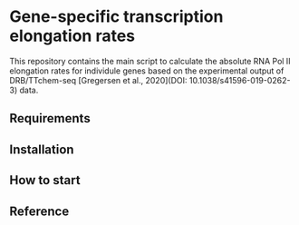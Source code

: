 # Gene-specific transcription elongation rates

This repository contains the main script to calculate the absolute RNA Pol II elongation rates for individule genes based on the experimental output of DRB/TTchem-seq [Gregersen et al., 2020](DOI: 10.1038/s41596-019-0262-3) data.

## Requirements

## Installation

## How to start

## Reference 
